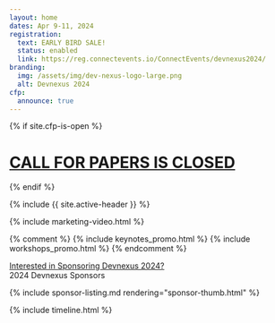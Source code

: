 ```yaml
---
layout: home
dates: Apr 9-11, 2024
registration:
  text: EARLY BIRD SALE!
  status: enabled
  link: https://reg.connectevents.io/ConnectEvents/devnexus2024/
branding:
  img: /assets/img/dev-nexus-logo-large.png
  alt: Devnexus 2024
cfp:
  announce: true
---
```

{% if site.cfp-is-open %}
<div class="featured-header"><h1 class="top-intro"><a href="{{site.links.cfp}}">CALL FOR PAPERS IS CLOSED</a></h1></div>
{% endif %}

{% include {{ site.active-header }} %}

{% include marketing-video.html %}

{% comment %} {% include keynotes_promo.html %} {% include workshops_promo.html %} {% endcomment %}

<div class="row"><a name="sponsorlist"></a><div class="featured-header"><a class="action-header" href="https://ajug.typeform.com/to/BTa7bZ">Interested in Sponsoring Devnexus 2024?</a></div> 

<div class="featured-header">2024 Devnexus Sponsors</div>

{% include sponsor-listing.md rendering="sponsor-thumb.html" %}
</div>

<div><a name="timeline"></a> {% include timeline.html %}</div>